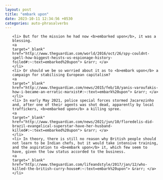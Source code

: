 ```yaml
---
layout: post
title: "embark upon"
date: 2023-10-11 12:34:56 +0530
categories: auto-phrasalverbs
---
```

<ol>

    <li> But for the mission he had now <b>embarked upon</b>, it was a blessing.
    <a 
    target="_blank" 
    href="http://www.theguardian.com/world/2016/oct/26/spy-couldnt-spell-how-biggest-heists-us-espionage-history-foiled#:~:text=embarked%20upon"> &rarr; </a>
    </li>
    <li> Or should we be so worried about it as to <b>embark upon</b> a campaign for stabilising European capitalism?
    <a 
    target="_blank" 
    href="http://www.theguardian.com/news/2015/feb/18/yanis-varoufakis-how-i-became-an-erratic-marxist#:~:text=embark%20upon"> &rarr; </a>
    </li>
    <li> In early May 2021, police special forces stormed Jacarezinho and, after one of their agents was shot dead, apparently by local traffickers, <b>embarked upon</b> a killing spree.
    <a 
    target="_blank" 
    href="http://www.theguardian.com/news/2021/jun/10/floredelis-did-brazil-evangelical-superstar-have-her-husband-killed#:~:text=embarked%20upon"> &rarr; </a>
    </li>
    <li> In theory, there is still no reason why British people should not learn to be Indian chefs, but it would take intensive training, and the aspiration to <b>embark upon</b> it, which few seem to have, given the low status accorded to the business.
    <a 
    target="_blank" 
    href="http://www.theguardian.com/lifeandstyle/2017/jan/12/who-killed-the-british-curry-house#:~:text=embark%20upon"> &rarr; </a>
    </li>
